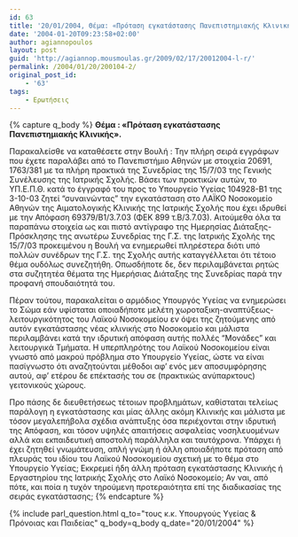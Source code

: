 ```yaml
---
id: 63
title: '20/01/2004, Θέμα: «Πρόταση εγκατάστασης Πανεπιστημιακής Κλινικής».'
date: '2004-01-20T09:23:58+02:00'
author: agiannopoulos
layout: post
guid: 'http://agiannop.mousmoulas.gr/2009/02/17/20012004-l-r/'
permalink: /2004/01/20/200104-2/
original_post_id:
    - '63'
tags:
    - Ερωτήσεις
---
```


{% capture q_body %}
**Θέμα : «Πρόταση εγκατάστασης Πανεπιστημιακής Κλινικής».**

Παρακαλείσθε να καταθέσετε στην Βουλή : Την πλήρη σειρά εγγράφων που έχετε παραλάβει από το Πανεπιστήμιο Αθηνών με στοιχεία 20691, 1763/381 με τα πλήρη πρακτικά της Συνεδρίας της 15/7/03 της Γενικής Συνέλευσης της Ιατρικής Σχολής. Βάσει των πρακτικών αυτών, το ΥΠ.Ε.Π.Θ. κατά το έγγραφό του προς το Υπουργείο Υγείας 104928-Β1 της 3-10-03 ζητεί “συναινώντας” την εγκατάσταση στο ΛΑΪΚΟ Νοσοκομείο Αθηνών της Αιματολογικής Κλινικής της Ιατρικής Σχολής που έχει ιδρυθεί με την Απόφαση 69379/Β1/3.7.03 (ΦΕΚ 899 τ.Β/3.7.03). Αιτούμεθα όλα τα παραπάνω στοιχεία ως και πιστό αντίγραφo της Ημερησίας Διάταξης-Πρόσκλησης της ανωτέρω Συνεδρίας της Γ.Σ. της Ιατρικής Σχολής της 15/7/03 προκειμένου η Βουλή να ενημερωθεί πληρέστερα διότι υπό πολλών συνέδρων της Γ.Σ. της Σχολής αυτής καταγγέλλεται ότι τέτοιο θέμα ουδόλως συνεζητήθη. Οπωσδήποτε δε, δεν περιλαμβάνεται ρητώς στα συζητητέα θέματα της Ημερήσιας Διάταξης της Συνεδρίας παρά την προφανή σπουδαιότητά του.

Πέραν τούτου, παρακαλείται ο αρμόδιος Υπουργός Υγείας να ενημερώσει το Σώμα εάν υφίσταται οποιαδήποτε μελέτη χωροταξικη-αναπτύξεως-λειτουργικότητος του Λαϊκού Νοσοκομείου εν όψει της ζητούμενης από αυτόν εγκατάστασης νέας κλινικής στο Νοσοκομείο και μάλιστα περιλαμβάνει κατά την ιδρυτική απόφαση αυτής πολλές “Μονάδες” και λειτουργικά Τμήματα. Η υπερπληρότης του Λαϊκού Νοσοκομείου είναι γνωστό από μακρού πρόβλημα στο Υπουργείο Υγείας, ώστε να είναι πασίγνωστο ότι αναζητούνται μέθοδοι αφ’ ενός μεν αποσυμφόρησης αυτού, αφ’ ετέρου δε επέκτασής του σε (πρακτικώς ανύπαρκτους) γειτονικούς χώρους.

Προ πάσης δε διευθετήσεως τέτοιων προβλημάτων, καθίσταται τελείως παράλογη η εγκατάστασης και μίας άλλης ακόμη Κλινικής και μάλιστα με τόσον μεγαλεπήβολα σχέδια ανάπτυξης όσα περιέχονται στην ιδρυτική της Απόφαση, και τόσον υψηλές απαιτήσεις ασφαλείας νοσηλευομένων αλλά και εκπαιδευτική αποστολή παράλληλα και ταυτόχρονα. Υπάρχει ή έχει ζητηθεί γνωμάτευση, απλή γνώμη ή άλλη οποιαδήποτε πρόταση από πλευράς του ιδίου του Λαϊκού Νοσοκομείου σχετική με το θέμα στο Υπουργείο Υγείας; Εκκρεμεί ήδη άλλη πρόταση εγκατάστασης Κλινικής ή Εργαστηρίου της Ιατρικής Σχολής στο Λαϊκό Νοσοκομείο; Αν ναι, από πότε, και ποία η τυχόν τηρούμενη προτεραιότητα επί της διαδικασίας της σειράς εγκατάστασης;
{% endcapture %}

{% include parl_question.html q_to="τους κ.κ. Υπουργούς Υγείας & Πρόνοιας και Παιδείας" q_body=q_body q_date="20/01/2004" %}